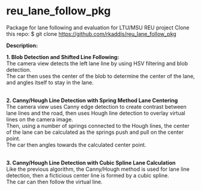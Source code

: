 # reu_lane_follow_pkg

Package for lane following and evaluation for LTU/MSU REU project
Clone this repo: $ git clone https://github.com/rkaddis/reu_lane_follow_pkg

<b> Description: </b> <br>

<b> 1. Blob Detection and Shifted Line Following: </b> <br>
The camera view detects the left lane line by using HSV filtering and blob detection. <br>
The car then uses the center of the blob to determine the center of the lane, and angles itself to stay in the lane.
<br> <br>

<b> 2. Canny/Hough Line Detection with Spring Method Lane Centering </b> <br>
The camera view uses Canny edge detection to create contrast between lane lines and the road,
then uses Hough line detection to overlay virtual lines on the camera image. <br>
Then, using a number of springs connected to the Hough lines, the center of the lane can be calculated as the 
springs push and pull on the center point. <br>
The car then angles towards the calculated center point.
<br> <br>

<b> 3. Canny/Hough Line Detection with Cubic Spline Lane Calculation </b> <br>
Like the previous algorithm, the Canny/Hough method is used for lane line detection, then a ficticious 
center line is formed by a cubic spline. <br>
The car can then follow the virtual line. <br>
